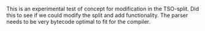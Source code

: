 This is an experimental test of concept for modification in the TSO-split. 
Did this to see if we could modify the split and add functionality. 
The parser needs to be very bytecode optimal to fit for the compiler.
